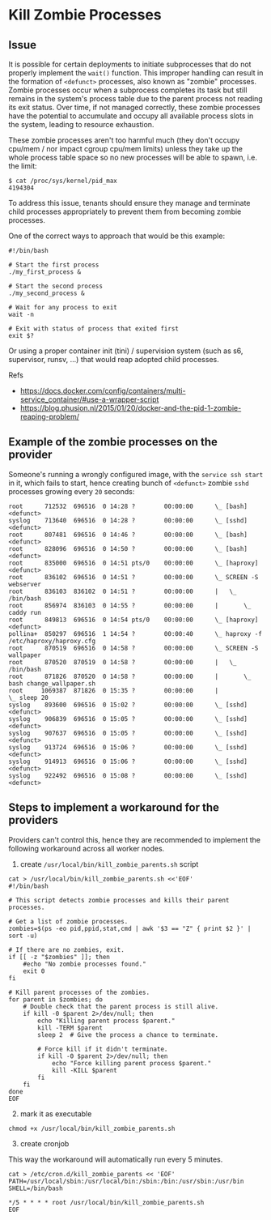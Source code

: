 # Kill Zombie Processes

## Issue

It is possible for certain deployments to initiate subprocesses that do not properly implement the `wait()` function.
This improper handling can result in the formation of `<defunct>` processes, also known as "zombie" processes.
Zombie processes occur when a subprocess completes its task but still remains in the system's process table due to the parent process not reading its exit status.
Over time, if not managed correctly, these zombie processes have the potential to accumulate and occupy all available process slots in the system, leading to resource exhaustion.

These zombie processes aren't too harmful much (they don't occupy cpu/mem / nor impact cgroup cpu/mem limits) unless they take up the whole process table space so no new processes will be able to spawn, i.e. the limit:

```
$ cat /proc/sys/kernel/pid_max
4194304
```

To address this issue, tenants should ensure they manage and terminate child processes appropriately to prevent them from becoming zombie processes.

One of the correct ways to approach that would be this example:

```
#!/bin/bash

# Start the first process
./my_first_process &

# Start the second process
./my_second_process &

# Wait for any process to exit
wait -n

# Exit with status of process that exited first
exit $?
```

Or using a proper container init (tini) / supervision system (such as s6, supervisor, runsv, ...) that would reap adopted child processes.

Refs

- https://docs.docker.com/config/containers/multi-service_container/#use-a-wrapper-script
- https://blog.phusion.nl/2015/01/20/docker-and-the-pid-1-zombie-reaping-problem/


## Example of the zombie processes on the provider

Someone's running a wrongly configured image, with the `service ssh start` in it, which fails to start, hence creating bunch of `<defunct>` zombie `sshd` processes growing every `20` seconds:

```
root      712532  696516  0 14:28 ?        00:00:00      \_ [bash] <defunct>
syslog    713640  696516  0 14:28 ?        00:00:00      \_ [sshd] <defunct>
root      807481  696516  0 14:46 ?        00:00:00      \_ [bash] <defunct>
root      828096  696516  0 14:50 ?        00:00:00      \_ [bash] <defunct>
root      835000  696516  0 14:51 pts/0    00:00:00      \_ [haproxy] <defunct>
root      836102  696516  0 14:51 ?        00:00:00      \_ SCREEN -S webserver
root      836103  836102  0 14:51 ?        00:00:00      |   \_ /bin/bash
root      856974  836103  0 14:55 ?        00:00:00      |       \_ caddy run
root      849813  696516  0 14:54 pts/0    00:00:00      \_ [haproxy] <defunct>
pollina+  850297  696516  1 14:54 ?        00:00:40      \_ haproxy -f /etc/haproxy/haproxy.cfg
root      870519  696516  0 14:58 ?        00:00:00      \_ SCREEN -S wallpaper
root      870520  870519  0 14:58 ?        00:00:00      |   \_ /bin/bash
root      871826  870520  0 14:58 ?        00:00:00      |       \_ bash change_wallpaper.sh
root     1069387  871826  0 15:35 ?        00:00:00      |           \_ sleep 20
syslog    893600  696516  0 15:02 ?        00:00:00      \_ [sshd] <defunct>
syslog    906839  696516  0 15:05 ?        00:00:00      \_ [sshd] <defunct>
syslog    907637  696516  0 15:05 ?        00:00:00      \_ [sshd] <defunct>
syslog    913724  696516  0 15:06 ?        00:00:00      \_ [sshd] <defunct>
syslog    914913  696516  0 15:06 ?        00:00:00      \_ [sshd] <defunct>
syslog    922492  696516  0 15:08 ?        00:00:00      \_ [sshd] <defunct>
```

## Steps to implement a workaround for the providers

Providers can't control this, hence they are recommended to implement the following workaround across all worker nodes.

1. create `/usr/local/bin/kill_zombie_parents.sh` script

```
cat > /usr/local/bin/kill_zombie_parents.sh <<'EOF'
#!/bin/bash

# This script detects zombie processes and kills their parent processes.

# Get a list of zombie processes.
zombies=$(ps -eo pid,ppid,stat,cmd | awk '$3 == "Z" { print $2 }' | sort -u)

# If there are no zombies, exit.
if [[ -z "$zombies" ]]; then
    #echo "No zombie processes found."
    exit 0
fi

# Kill parent processes of the zombies.
for parent in $zombies; do
    # Double check that the parent process is still alive.
    if kill -0 $parent 2>/dev/null; then
        echo "Killing parent process $parent."
        kill -TERM $parent
        sleep 2  # Give the process a chance to terminate.
        
        # Force kill if it didn't terminate.
        if kill -0 $parent 2>/dev/null; then
            echo "Force killing parent process $parent."
            kill -KILL $parent
        fi
    fi
done
EOF
```

2. mark it as executable
```
chmod +x /usr/local/bin/kill_zombie_parents.sh
```

3. create cronjob

This way the workaround will automatically run every 5 minutes.

```
cat > /etc/cron.d/kill_zombie_parents << 'EOF'
PATH=/usr/local/sbin:/usr/local/bin:/sbin:/bin:/usr/sbin:/usr/bin
SHELL=/bin/bash

*/5 * * * * root /usr/local/bin/kill_zombie_parents.sh
EOF
```
